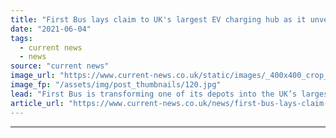 ```yaml
---
title: "First Bus lays claim to UK's largest EV charging hub as it unveils depot electrification plans"
date: "2021-06-04"
tags: 
  - current news
  - news
source: "current news"
image_url: "https://www.current-news.co.uk/static/images/_400x400_crop_center-center/FirstBus-image-First-Bus.jpg"
image_fp: "/assets/img/post_thumbnails/120.jpg"
lead: "​First Bus is transforming one of its depots into the UK’s largest EV charging hub with the installation of 162 150kW electric vehicle (EV) chargers."
article_url: "https://www.current-news.co.uk/news/first-bus-lays-claim-to-uks-largest-ev-charging-hub-as-it-unveils-depot-electrification-plans?utm_source=rss-feeds&utm_medium=rss&utm_campaign=rss"
---
```


---
